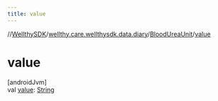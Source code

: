 ```yaml
---
title: value
---
```

//[WellthySDK](../../../index.html)/[wellthy.care.wellthysdk.data.diary](../index.html)/[BloodUreaUnit](index.html)/[value](value.html)



# value



[androidJvm]\
val [value](value.html): [String](https://kotlinlang.org/api/latest/jvm/stdlib/kotlin/-string/index.html)




